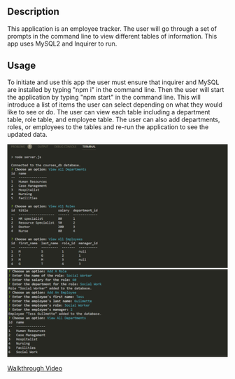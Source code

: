 # <Employee-Tracker>

## Description

This application is an employee tracker. The user will go through a set of prompts in the command line to view different tables of information. This app uses MySQL2 and Inquirer to run. 


## Usage

To initiate and use this app the user must ensure that inquirer and MySQL are installed by typing "npm i" in the command line. Then the user will start the application by typing "npm start" in the command line. This will introduce a list of items the user can select depending on what they would like to see or do. The user can view each table including a department table, role table, and employee table. The user can also add departments, roles, or employees to the tables and re-run the application to see the updated data. 

![Alt text](./images/screenshot1.png)
![Alt text](./images/screenshot2.png)

[Walkthrough Video](https://drive.google.com/file/d/1P9ENeO8itsSrf6NvkHJTNvRXj_1LOYrj/view)

